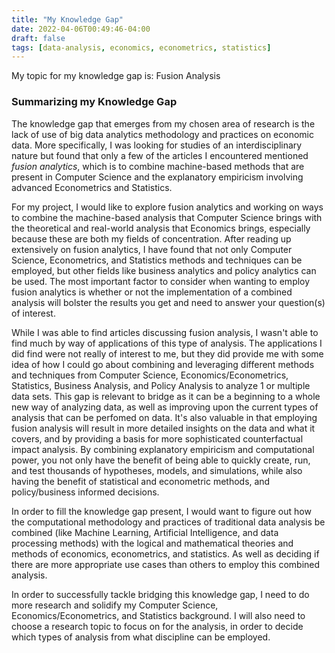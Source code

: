 ```yaml
---
title: "My Knowledge Gap"
date: 2022-04-06T00:49:46-04:00
draft: false
tags: [data-analysis, economics, econometrics, statistics]
---
```


My topic for my knowledge gap is: Fusion Analysis

### Summarizing my Knowledge Gap

The knowledge gap that emerges from my chosen area of research is the lack of use of big data analytics methodology and practices on economic data. More specifically, I was looking for studies of an interdisciplinary nature but found that only a few of the articles I encountered mentioned *fusion analytics*, which is to combine machine-based methods that are present in Computer Science and the explanatory empiricism involving advanced Econometrics and Statistics. 

For my project, I would like to explore fusion analytics and working on ways to combine the machine-based analysis that Computer Science brings with the theoretical and real-world analysis that Economics brings, especially because these are both my fields of concentration. After reading up extensively on fusion analytics, I have found that not only Computer Science, Econometrics, and Statistics methods and techniques can be employed, but other fields like business analytics and policy analytics can be used. The most important factor to consider when wanting to employ fusion analytics is whether or not the implementation of a combined analysis will bolster the results you get and need to answer your question(s) of interest.

While I was able to find articles discussing fusion analysis, I wasn't able to find much by way of applications of this type of analysis. The applications I did find were not really of interest to me, but they did provide me with some idea of how I could go about combining and leveraging different methods and techniques from Computer Science, Economics/Econometrics, Statistics, Business Analysis, and Policy Analysis to analyze 1 or multiple data sets. This gap is relevant to bridge as it can be a beginning to a whole new way of analyzing data, as well as improving upon the current types of analysis that can be perfomed on data. It's also valuable in that employing fusion analysis will result in more detailed insights on the data and what it covers, and by providing a basis for more sophisticated counterfactual impact analysis. By combining explanatory empiricism and computational power, you not only have the benefit of being able to quickly create, run, and test thousands of hypotheses, models, and simulations, while also having the benefit of statistical and econometric methods, and policy/business informed decisions.

In order to fill the knowledge gap present, I would want to figure out how the computational methodology and practices of traditional data analysis be combined (like Machine Learning, Artificial Intelligence, and data processing methods) with the logical and mathematical theories and methods of economics, econometrics, and statistics. As well as deciding if there are more appropriate use cases than others to employ this combined analysis.

In order to successfully tackle bridging this knowledge gap, I need to do more research and solidify my Computer Science, Economics/Econometrics, and Statistics background. I will also need to choose a research topic to focus on for the analysis, in order to decide which types of analysis from what discipline can be employed.
